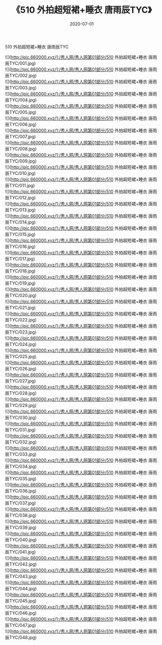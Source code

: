 ﻿---
layout: post
title:  《510 外拍超短裙+睡衣 唐雨辰TYC》
date:   2020-07-01
img: http://pic.660000.xyz/1:/秀人网/秀人网第01部分/510 外拍超短裙+睡衣 唐雨辰TYC/000.jpg
categories: [美女, 清纯, 唯美]
---

510 外拍超短裙+睡衣 唐雨辰TYC

  ![](http://pic.660000.xyz/1:/秀人网/秀人网第01部分/510 外拍超短裙+睡衣 唐雨辰TYC/001.jpg) <br> ![](http://pic.660000.xyz/1:/秀人网/秀人网第01部分/510 外拍超短裙+睡衣 唐雨辰TYC/002.jpg) <br> ![](http://pic.660000.xyz/1:/秀人网/秀人网第01部分/510 外拍超短裙+睡衣 唐雨辰TYC/003.jpg) <br> ![](http://pic.660000.xyz/1:/秀人网/秀人网第01部分/510 外拍超短裙+睡衣 唐雨辰TYC/004.jpg) <br> ![](http://pic.660000.xyz/1:/秀人网/秀人网第01部分/510 外拍超短裙+睡衣 唐雨辰TYC/005.jpg) <br> ![](http://pic.660000.xyz/1:/秀人网/秀人网第01部分/510 外拍超短裙+睡衣 唐雨辰TYC/006.jpg) <br> ![](http://pic.660000.xyz/1:/秀人网/秀人网第01部分/510 外拍超短裙+睡衣 唐雨辰TYC/007.jpg) <br> ![](http://pic.660000.xyz/1:/秀人网/秀人网第01部分/510 外拍超短裙+睡衣 唐雨辰TYC/008.jpg) <br> ![](http://pic.660000.xyz/1:/秀人网/秀人网第01部分/510 外拍超短裙+睡衣 唐雨辰TYC/009.jpg) <br> ![](http://pic.660000.xyz/1:/秀人网/秀人网第01部分/510 外拍超短裙+睡衣 唐雨辰TYC/010.jpg) <br> ![](http://pic.660000.xyz/1:/秀人网/秀人网第01部分/510 外拍超短裙+睡衣 唐雨辰TYC/011.jpg) <br> ![](http://pic.660000.xyz/1:/秀人网/秀人网第01部分/510 外拍超短裙+睡衣 唐雨辰TYC/012.jpg) <br> ![](http://pic.660000.xyz/1:/秀人网/秀人网第01部分/510 外拍超短裙+睡衣 唐雨辰TYC/013.jpg) <br> ![](http://pic.660000.xyz/1:/秀人网/秀人网第01部分/510 外拍超短裙+睡衣 唐雨辰TYC/014.jpg) <br> ![](http://pic.660000.xyz/1:/秀人网/秀人网第01部分/510 外拍超短裙+睡衣 唐雨辰TYC/015.jpg) <br> ![](http://pic.660000.xyz/1:/秀人网/秀人网第01部分/510 外拍超短裙+睡衣 唐雨辰TYC/016.jpg) <br> ![](http://pic.660000.xyz/1:/秀人网/秀人网第01部分/510 外拍超短裙+睡衣 唐雨辰TYC/017.jpg) <br> ![](http://pic.660000.xyz/1:/秀人网/秀人网第01部分/510 外拍超短裙+睡衣 唐雨辰TYC/018.jpg) <br> ![](http://pic.660000.xyz/1:/秀人网/秀人网第01部分/510 外拍超短裙+睡衣 唐雨辰TYC/019.jpg) <br> ![](http://pic.660000.xyz/1:/秀人网/秀人网第01部分/510 外拍超短裙+睡衣 唐雨辰TYC/020.jpg) <br> ![](http://pic.660000.xyz/1:/秀人网/秀人网第01部分/510 外拍超短裙+睡衣 唐雨辰TYC/021.jpg) <br> ![](http://pic.660000.xyz/1:/秀人网/秀人网第01部分/510 外拍超短裙+睡衣 唐雨辰TYC/022.jpg) <br> ![](http://pic.660000.xyz/1:/秀人网/秀人网第01部分/510 外拍超短裙+睡衣 唐雨辰TYC/023.jpg) <br> ![](http://pic.660000.xyz/1:/秀人网/秀人网第01部分/510 外拍超短裙+睡衣 唐雨辰TYC/024.jpg) <br> ![](http://pic.660000.xyz/1:/秀人网/秀人网第01部分/510 外拍超短裙+睡衣 唐雨辰TYC/025.jpg) <br> ![](http://pic.660000.xyz/1:/秀人网/秀人网第01部分/510 外拍超短裙+睡衣 唐雨辰TYC/026.jpg) <br> ![](http://pic.660000.xyz/1:/秀人网/秀人网第01部分/510 外拍超短裙+睡衣 唐雨辰TYC/027.jpg) <br> ![](http://pic.660000.xyz/1:/秀人网/秀人网第01部分/510 外拍超短裙+睡衣 唐雨辰TYC/028.jpg) <br> ![](http://pic.660000.xyz/1:/秀人网/秀人网第01部分/510 外拍超短裙+睡衣 唐雨辰TYC/029.jpg) <br> ![](http://pic.660000.xyz/1:/秀人网/秀人网第01部分/510 外拍超短裙+睡衣 唐雨辰TYC/030.jpg) <br> ![](http://pic.660000.xyz/1:/秀人网/秀人网第01部分/510 外拍超短裙+睡衣 唐雨辰TYC/031.jpg) <br> ![](http://pic.660000.xyz/1:/秀人网/秀人网第01部分/510 外拍超短裙+睡衣 唐雨辰TYC/032.jpg) <br> ![](http://pic.660000.xyz/1:/秀人网/秀人网第01部分/510 外拍超短裙+睡衣 唐雨辰TYC/033.jpg) <br> ![](http://pic.660000.xyz/1:/秀人网/秀人网第01部分/510 外拍超短裙+睡衣 唐雨辰TYC/034.jpg) <br> ![](http://pic.660000.xyz/1:/秀人网/秀人网第01部分/510 外拍超短裙+睡衣 唐雨辰TYC/035.jpg) <br> ![](http://pic.660000.xyz/1:/秀人网/秀人网第01部分/510 外拍超短裙+睡衣 唐雨辰TYC/036.jpg) <br> ![](http://pic.660000.xyz/1:/秀人网/秀人网第01部分/510 外拍超短裙+睡衣 唐雨辰TYC/037.jpg) <br> ![](http://pic.660000.xyz/1:/秀人网/秀人网第01部分/510 外拍超短裙+睡衣 唐雨辰TYC/038.jpg) <br> ![](http://pic.660000.xyz/1:/秀人网/秀人网第01部分/510 外拍超短裙+睡衣 唐雨辰TYC/039.jpg) <br> ![](http://pic.660000.xyz/1:/秀人网/秀人网第01部分/510 外拍超短裙+睡衣 唐雨辰TYC/040.jpg) <br> ![](http://pic.660000.xyz/1:/秀人网/秀人网第01部分/510 外拍超短裙+睡衣 唐雨辰TYC/041.jpg) <br> ![](http://pic.660000.xyz/1:/秀人网/秀人网第01部分/510 外拍超短裙+睡衣 唐雨辰TYC/042.jpg) <br> ![](http://pic.660000.xyz/1:/秀人网/秀人网第01部分/510 外拍超短裙+睡衣 唐雨辰TYC/043.jpg) <br> ![](http://pic.660000.xyz/1:/秀人网/秀人网第01部分/510 外拍超短裙+睡衣 唐雨辰TYC/044.jpg) <br> ![](http://pic.660000.xyz/1:/秀人网/秀人网第01部分/510 外拍超短裙+睡衣 唐雨辰TYC/045.jpg) <br> ![](http://pic.660000.xyz/1:/秀人网/秀人网第01部分/510 外拍超短裙+睡衣 唐雨辰TYC/046.jpg) <br> ![](http://pic.660000.xyz/1:/秀人网/秀人网第01部分/510 外拍超短裙+睡衣 唐雨辰TYC/047.jpg) <br> ![](http://pic.660000.xyz/1:/秀人网/秀人网第01部分/510 外拍超短裙+睡衣 唐雨辰TYC/048.jpg) <br>